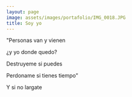 ```yaml
---
layout: page
image: assets/images/portafolio/IMG_0018.JPG
title: Soy yo
---
```


"Personas van y vienen

¿y yo donde quedo?

Destruyeme si puedes

Perdoname si tienes tiempo"

Y si no largate
